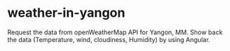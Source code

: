 # weather-in-yangon
Request the data from openWeatherMap API for Yangon, MM. Show back the data (Temperature, wind, cloudiness, Humidity) by using Angular.
